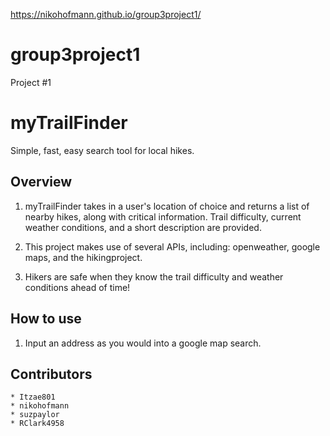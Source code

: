https://nikohofmann.github.io/group3project1/

# group3project1
Project #1



# myTrailFinder

Simple, fast, easy search tool for local hikes.

## Overview

1. myTrailFinder takes in a user's location of choice and returns a list of nearby hikes, along with critical information. Trail difficulty, current weather conditions, and a short description are provided.

2. This project makes use of several APIs, including: openweather, google maps, and the hikingproject. 

3. Hikers are safe when they know the trail difficulty and weather conditions ahead of time!

## How to use

1. Input an address as you would into a google map search.

## Contributors

    * Itzae801
    * nikohofmann
    * suzpaylor
    * RClark4958
